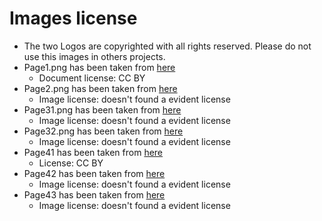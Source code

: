 # Images license

- The two Logos are copyrighted with all rights reserved. Please do not use this images in others projects.
- Page1.png has been taken from [here](https://www.researchgate.net/publication/313403550_3D_Modeling_and_Printing_Technologies_in_Neurosurgery)
  - Document license: CC BY
- Page2.png has been taken from [here](https://www.autodesk.com/solutions/3d-modeling-software)
  - Image license: doesn't found a evident license
- Page31.png has been taken from [here](https://x.com/EU_Commission/status/1639613604067672065)
  - Image license: doesn't found a evident license
- Page32.png has been taken from [here](https://www.matterhackers.com/store/3d-printer-filament/300mm-pla-filament-red-1-kg)
  - Image license: doesn't found a evident license
- Page41 has been taken from [here](https://www.thingiverse.com/thing:4600031)
  - License: CC BY
- Page42 has been taken from [here](https://porzellanprops.com/products/genshin-impact-tartaglia-childe-electro-blade-cosplay-sword-3d-printed-cosplay-kit?variant=41623920967878)
  - Image license: doesn't found a evident license
- Page43 has been taken from [here](https://serraservice.it/)
  - Image license: doesn't found a evident license
